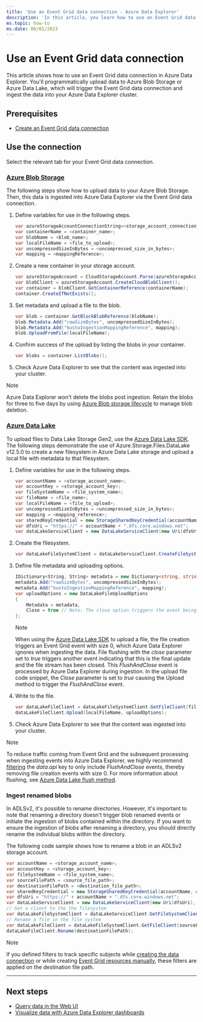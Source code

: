 ```yaml
---
title: 'Use an Event Grid data connection - Azure Data Explorer'
description: 'In this article, you learn how to use an Event Grid data connection in Azure Data Explorer.'
ms.topic: how-to
ms.date: 06/01/2023
---
```


# Use an Event Grid data connection

This article shows how to use an Event Grid data connection in Azure Data Explorer. You'll programmatically upload data to Azure Blob Storage or Azure Data Lake, which will trigger the Event Grid data connection and ingest the data into your Azure Data Explorer cluster.

## Prerequisites

* [Create an Event Grid data connection](create-event-grid-connection.md)

## Use the connection

Select the relevant tab for your Event Grid data connection.

### [Azure Blob Storage](#tab/azure-blob-storage)

The following steps show how to upload data to your Azure Blob Storage. Then, this data is ingested into Azure Data Explorer via the Event Grid data connection.

1. Define variables for use in the following steps.

    ```csharp
    var azureStorageAccountConnectionString=<storage_account_connection_string>;
    var containerName = <container_name>;
    var blobName = <blob_name>;
    var localFileName = <file_to_upload>;
    var uncompressedSizeInBytes = <uncompressed_size_in_bytes>;
    var mapping = <mappingReference>;
    ```

1. Create a new container in your storage account.

    ```csharp
    var azureStorageAccount = CloudStorageAccount.Parse(azureStorageAccountConnectionString);
    var blobClient = azureStorageAccount.CreateCloudBlobClient();
    var container = blobClient.GetContainerReference(containerName);
    container.CreateIfNotExists();
    ```

1. Set metadata and upload a file to the blob.

    ```csharp
    var blob = container.GetBlockBlobReference(blobName);
    blob.Metadata.Add("rawSizeBytes", uncompressedSizeInBytes);
    blob.Metadata.Add("kustoIngestionMappingReference", mapping);
    blob.UploadFromFile(localFileName);
    ```

1. Confirm success of the upload by listing the blobs in your container.

    ```csharp
    var blobs = container.ListBlobs();
    ```

1. Check Azure Data Explorer to see that the content was ingested into your cluster.

> [!NOTE]
> Azure Data Explorer won't delete the blobs post ingestion. Retain the blobs for three to five days by using [Azure Blob storage lifecycle](/azure/storage/blobs/storage-lifecycle-management-concepts?tabs=azure-portal) to manage blob deletion.

### [Azure Data Lake](#tab/azure-data-lake)

To upload files to Data Lake Storage Gen2, use the [Azure Data Lake SDK](https://www.nuget.org/packages/Azure.Storage.Files.DataLake/). The following steps demonstrate the use of Azure.Storage.Files.DataLake v12.5.0 to create a new filesystem in Azure Data Lake storage and upload a local file with metadata to that filesystem.

1. Define variables for use in the following steps.

    ```csharp
    var accountName = <storage_account_name>;
    var accountKey = <storage_account_key>;
    var fileSystemName = <file_system_name>;
    var fileName = <file_name>;
    var localFileName = <file_to_upload>;
    var uncompressedSizeInBytes = <uncompressed_size_in_bytes>;
    var mapping = <mapping_reference>;
    var sharedKeyCredential = new StorageSharedKeyCredential(accountName, accountKey);
    var dfsUri = "https://" + accountName + ".dfs.core.windows.net";
    var dataLakeServiceClient = new DataLakeServiceClient(new Uri(dfsUri), sharedKeyCredential);
    ```

1. Create the filesystem.

    ```csharp
    var dataLakeFileSystemClient = dataLakeServiceClient.CreateFileSystem(fileSystemName).Value;
    ```

1. Define file metadata and uploading options.

    ```csharp
    IDictionary<String, String> metadata = new Dictionary<string, string>();
    metadata.Add("rawSizeBytes", uncompressedSizeInBytes);
    metadata.Add("kustoIngestionMappingReference", mapping);
    var uploadOptions = new DataLakeFileUploadOptions
    {
        Metadata = metadata,
        Close = true // Note: The close option triggers the event being processed by the data connection
    };
    ```

    > [!NOTE]
    > When using the [Azure Data Lake SDK](https://www.nuget.org/packages/Azure.Storage.Files.DataLake/) to upload a file, the file creation triggers an Event Grid event with size 0, which Azure Data Explorer ignores when ingesting the data. File flushing with the *close* parameter set to *true* triggers another event indicating that this is the final update and the file stream has been closed. This *FlushAndClose* event is processed by Azure Data Explorer during ingestion. In the upload file code snippet, the *Close* parameter is set to *true* causing the Upload method to trigger the *FlushAndClose* event.

1. Write to the file.

    ```csharp
    var dataLakeFileClient = dataLakeFileSystemClient.GetFileClient(fileName);
    dataLakeFileClient.Upload(localFileName, uploadOptions);
    ```

1. Check Azure Data Explorer to see that the content was ingested into your cluster.

> [!NOTE]
To reduce traffic coming from Event Grid and the subsequent processing when ingesting events into Azure Data Explorer, we highly recommend [filtering](ingest-data-event-grid-manual.md#create-an-event-grid-subscription) the *data.api* key to only include *FlushAndClose* events, thereby removing file creation events with size 0. For more information about flushing, see [Azure Data Lake flush method](/dotnet/api/azure.storage.files.datalake.datalakefileclient.flush).

### Ingest renamed blobs

In ADLSv2, it's possible to rename directories. However, it's important to note that renaming a directory doesn't trigger blob renamed events or initiate the ingestion of blobs contained within the directory. If you want to ensure the ingestion of blobs after renaming a directory, you should directly rename the individual blobs within the directory.

The following code sample shows how to rename a blob in an ADLSv2 storage account.

```csharp
var accountName = <storage_account_name>;
var accountKey = <storage_account_key>;
var fileSystemName = <file_system_name>;
var sourceFilePath = <source_file_path>;
var destinationFilePath = <destination_file_path>;
var sharedKeyCredential = new StorageSharedKeyCredential(accountName, accountKey);
var dfsUri = "https://" + accountName + ".dfs.core.windows.net";
var dataLakeServiceClient = new DataLakeServiceClient(new Uri(dfsUri), sharedKeyCredential);
// Get a client to the the filesystem
var dataLakeFileSystemClient = dataLakeServiceClient.GetFileSystemClient(fileSystemName);
// Rename a file in the file system
var dataLakeFileClient = dataLakeFileSystemClient.GetFileClient(sourceFilePath);
dataLakeFileClient.Rename(destinationFilePath);
```

> [!NOTE]
> If you defined filters to track specific subjects while [creating the data connection](ingest-data-event-grid.md) or while creating [Event Grid resources manually](ingest-data-event-grid-manual.md#create-an-event-grid-subscription), these filters are applied on the destination file path.

---

## Next steps

* [Query data in the Web UI](web-ui-query-overview.md)
* [Visualize data with Azure Data Explorer dashboards](azure-data-explorer-dashboards.md)
